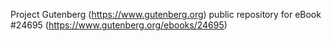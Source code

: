 Project Gutenberg (https://www.gutenberg.org) public repository for eBook #24695 (https://www.gutenberg.org/ebooks/24695)
